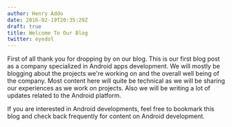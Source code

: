 ```yaml
---
author: Henry Addo
date: 2016-02-19T20:35:29Z
draft: true
title: Welcome To Our Blog
twitter: eyedol
---
```

First of all thank you for dropping by on our blog. This is our first blog post as a company specialized in Android apps development. We will mostly be blogging about the projects we're working on and the overall well being of the company. Most content here will quite be technical as we will be sharing our experiences as we work on projects. Also we will be writing a lot of updates related to the Android platform. 

If you are interested in Android developments, feel free to bookmark this blog and check back frequently for content on Android development.